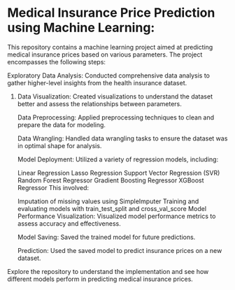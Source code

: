 <h1>Medical Insurance Price Prediction using Machine Learning: </h1> 
<p>This repository contains a machine learning project aimed at predicting medical insurance prices based on various parameters. The project encompasses the following steps:

Exploratory Data Analysis: Conducted comprehensive data analysis to gather higher-level insights from the health insurance dataset.</p>

<ol><li>
Data Visualization: Created visualizations to understand the dataset better and assess the relationships between parameters.

Data Preprocessing: Applied preprocessing techniques to clean and prepare the data for modeling.

Data Wrangling: Handled data wrangling tasks to ensure the dataset was in optimal shape for analysis.

Model Deployment: Utilized a variety of regression models, including:

Linear Regression
Lasso Regression
Support Vector Regression (SVR)
Random Forest Regressor
Gradient Boosting Regressor
XGBoost Regressor
This involved:

Imputation of missing values using SimpleImputer
Training and evaluating models with train_test_split and cross_val_score
Model Performance Visualization: Visualized model performance metrics to assess accuracy and effectiveness.

Model Saving: Saved the trained model for future predictions.

Prediction: Used the saved model to predict insurance prices on a new dataset.</li></ol>

<p>Explore the repository to understand the implementation and see how different models perform in predicting medical insurance prices.
</p>








